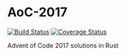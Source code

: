 # AoC-2017
[![Build Status](https://travis-ci.org/JosefKuchar/AoC-2017.svg?branch=master)](https://travis-ci.org/JosefKuchar/AoC-2017)
[![Coverage Status](https://coveralls.io/repos/github/JosefKuchar/AoC-2017/badge.svg?branch=master)](https://coveralls.io/github/JosefKuchar/AoC-2017?branch=master)

Advent of Code 2017 solutions in Rust